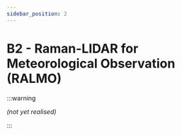 ```yaml
---
sidebar_position: 2
---
```


# B2 - Raman-LIDAR for Meteorological Observation (RALMO)

:::warning

*(not yet realised)*

:::
